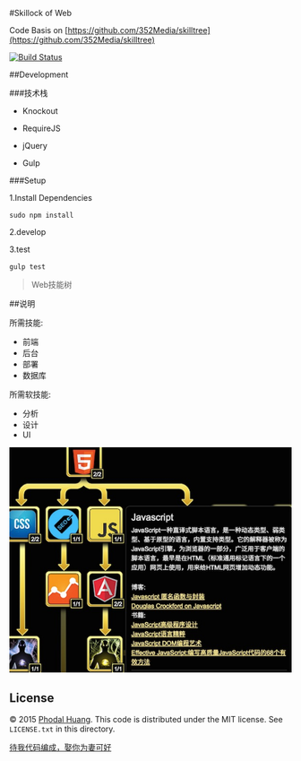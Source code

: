 #Skillock of Web

Code Basis on [https://github.com/352Media/skilltree](https://github.com/352Media/skilltree)

[![Build Status](https://travis-ci.org/phodal/skilltree.svg?branch=gh-pages)](https://travis-ci.org/phodal/skilltree)

##Development

###技术栈

 - Knockout
 - RequireJS
 - jQuery

 - Gulp

###Setup

1.Install Dependencies

    sudo npm install
    
2.develop
    
3.test
    
    gulp test

> Web技能树

##说明

所需技能:

 - 前端
 - 后台
 - 部署
 - 数据库
 
所需软技能:
 
  - 分析
  - 设计
  - UI

![Screen shot](./screenshot.jpg)

## License

© 2015 [Phodal Huang](http://www.phodal.com). This code is distributed under the MIT license. See `LICENSE.txt` in this directory.

[待我代码编成，娶你为妻可好](http://www.xuntayizhan.com/person/ji-ke-ai-qing-zhi-er-shi-dai-wo-dai-ma-bian-cheng-qu-ni-wei-qi-ke-hao-wan/)
